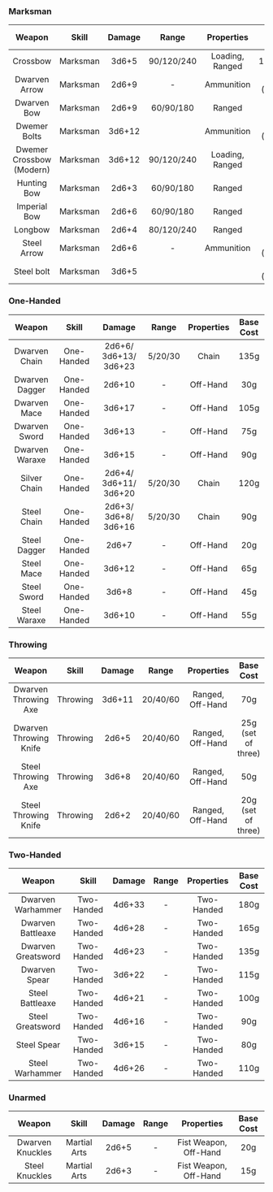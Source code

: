 ### Marksman
|          Weapon          |  Skill   | Damage |   Range    |   Properties    |   Base Cost   |
| :----------------------: | :------: | :----: | :--------: | :-------------: | :-----------: |
|         Crossbow         | Marksman | 3d6+5  | 90/120/240 | Loading, Ranged |    150g***    |
|      Dwarven Arrow       | Marksman | 2d6+9  |     -      |   Ammunition    | 100g (Quiver) |
|       Dwarven Bow        | Marksman | 2d6+9  | 60/90/180  |     Ranged      |     170g      |
|       Dwemer Bolts       | Marksman | 3d6+12 |            |   Ammunition    | 100g (Quiver) |
| Dwemer Crossbow (Modern) | Marksman | 3d6+12 | 90/120/240 | Loading, Ranged |     250g      |
|       Hunting Bow        | Marksman | 2d6+3  | 60/90/180  |     Ranged      |      80g      |
|       Imperial Bow       | Marksman | 2d6+6  | 60/90/180  |     Ranged      |     100g      |
|         Longbow          | Marksman | 2d6+4  | 80/120/240 |     Ranged      |      90g      |
|       Steel Arrow        | Marksman | 2d6+6  |     -      |   Ammunition    | 50g (Quiver)  |
|        Steel bolt        | Marksman | 3d6+5  |            |                 | 75g (Quiver)  |
### One-Handed
|     Weapon     |   Skill    |        Damage         |  Range  | Properties | Base Cost |
| :------------: | :--------: | :-------------------: | :-----: | :--------: | :-------: |
| Dwarven Chain  | One-Handed | 2d6+6/ 3d6+13/ 3d6+23 | 5/20/30 |   Chain    |   135g    |
| Dwarven Dagger | One-Handed |        2d6+10         |    -    |  Off-Hand  |    30g    |
|  Dwarven Mace  | One-Handed |        3d6+17         |    -    |  Off-Hand  |   105g    |
| Dwarven Sword  | One-Handed |        3d6+13         |    -    |  Off-Hand  |    75g    |
| Dwarven Waraxe | One-Handed |        3d6+15         |    -    |  Off-Hand  |    90g    |
|  Silver Chain  | One-Handed | 2d6+4/ 3d6+11/ 3d6+20 | 5/20/30 |   Chain    |   120g    |
|  Steel Chain   | One-Handed | 2d6+3/ 3d6+8/ 3d6+16  | 5/20/30 |   Chain    |    90g    |
|  Steel Dagger  | One-Handed |         2d6+7         |    -    |  Off-Hand  |    20g    |
|   Steel Mace   | One-Handed |        3d6+12         |    -    |  Off-Hand  |    65g    |
|  Steel Sword   | One-Handed |         3d6+8         |    -    |  Off-Hand  |    45g    |
|  Steel Waraxe  | One-Handed |        3d6+10         |    -    |  Off-Hand  |    55g    |
### Throwing
|         Weapon         |  Skill   | Damage |  Range   |    Properties    |     Base Cost      |
| :--------------------: | :------: | :----: | :------: | :--------------: | :----------------: |
|  Dwarven Throwing Axe  | Throwing | 3d6+11 | 20/40/60 | Ranged, Off-Hand |        70g         |
| Dwarven Throwing Knife | Throwing | 2d6+5  | 20/40/60 | Ranged, Off-Hand | 25g (set of three) |
|   Steel Throwing Axe   | Throwing | 3d6+8  | 20/40/60 | Ranged, Off-Hand |        50g         |
|  Steel Throwing Knife  | Throwing | 2d6+2  | 20/40/60 | Ranged, Off-Hand | 20g (set of three) |
### Two-Handed

|       Weapon       |   Skill    | Damage | Range | Properties | Base Cost |
| :----------------: | :--------: | :----: | :---: | :--------: | :-------: |
| Dwarven Warhammer  | Two-Handed | 4d6+33 |   -   | Two-Handed |   180g    |
| Dwarven Battleaxe  | Two-Handed | 4d6+28 |   -   | Two-Handed |   165g    |
| Dwarven Greatsword | Two-Handed | 4d6+23 |   -   | Two-Handed |   135g    |
|   Dwarven Spear    | Two-Handed | 3d6+22 |   -   | Two-Handed |   115g    |
|  Steel Battleaxe   | Two-Handed | 4d6+21 |   -   | Two-Handed |   100g    |
|  Steel Greatsword  | Two-Handed | 4d6+16 |   -   | Two-Handed |    90g    |
|    Steel Spear     | Two-Handed | 3d6+15 |   -   | Two-Handed |    80g    |
|  Steel Warhammer   | Two-Handed | 4d6+26 |   -   | Two-Handed |   110g    |
### Unarmed
|      Weapon      |    Skill     | Damage | Range |      Properties       | Base Cost |
| :--------------: | :----------: | :----: | :---: | :-------------------: | :-------: |
| Dwarven Knuckles | Martial Arts | 2d6+5  |   -   | Fist Weapon, Off-Hand |    20g    |
|  Steel Knuckles  | Martial Arts | 2d6+3  |   -   | Fist Weapon, Off-Hand |    15g    |
